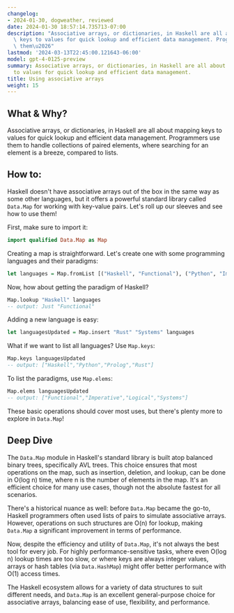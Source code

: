 ```yaml
---
changelog:
- 2024-01-30, dogweather, reviewed
date: 2024-01-30 18:57:14.735713-07:00
description: "Associative arrays, or dictionaries, in Haskell are all about mapping\
  \ keys to values for quick lookup and efficient data management. Programmers use\
  \ them\u2026"
lastmod: '2024-03-13T22:45:00.121643-06:00'
model: gpt-4-0125-preview
summary: Associative arrays, or dictionaries, in Haskell are all about mapping keys
  to values for quick lookup and efficient data management.
title: Using associative arrays
weight: 15
---
```


## What & Why?

Associative arrays, or dictionaries, in Haskell are all about mapping keys to values for quick lookup and efficient data management. Programmers use them to handle collections of paired elements, where searching for an element is a breeze, compared to lists.

## How to:

Haskell doesn't have associative arrays out of the box in the same way as some other languages, but it offers a powerful standard library called `Data.Map` for working with key-value pairs. Let's roll up our sleeves and see how to use them!

First, make sure to import it:
```Haskell
import qualified Data.Map as Map
```

Creating a map is straightforward. Let's create one with some programming languages and their paradigms:
```Haskell
let languages = Map.fromList [("Haskell", "Functional"), ("Python", "Imperative"), ("Prolog", "Logical")]
```

Now, how about getting the paradigm of Haskell?
```Haskell
Map.lookup "Haskell" languages
-- output: Just "Functional"
```

Adding a new language is easy:
```Haskell
let languagesUpdated = Map.insert "Rust" "Systems" languages
```

What if we want to list all languages? Use `Map.keys`:
```Haskell
Map.keys languagesUpdated
-- output: ["Haskell","Python","Prolog","Rust"]
```

To list the paradigms, use `Map.elems`:
```Haskell
Map.elems languagesUpdated
-- output: ["Functional","Imperative","Logical","Systems"]
```

These basic operations should cover most uses, but there's plenty more to explore in `Data.Map`!

## Deep Dive

The `Data.Map` module in Haskell's standard library is built atop balanced binary trees, specifically AVL trees. This choice ensures that most operations on the map, such as insertion, deletion, and lookup, can be done in O(log n) time, where n is the number of elements in the map. It's an efficient choice for many use cases, though not the absolute fastest for all scenarios.

There's a historical nuance as well: before `Data.Map` became the go-to, Haskell programmers often used lists of pairs to simulate associative arrays. However, operations on such structures are O(n) for lookup, making `Data.Map` a significant improvement in terms of performance.

Now, despite the efficiency and utility of `Data.Map`, it's not always the best tool for every job. For highly performance-sensitive tasks, where even O(log n) lookup times are too slow, or where keys are always integer values, arrays or hash tables (via `Data.HashMap`) might offer better performance with O(1) access times.

The Haskell ecosystem allows for a variety of data structures to suit different needs, and `Data.Map` is an excellent general-purpose choice for associative arrays, balancing ease of use, flexibility, and performance.

